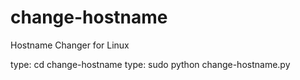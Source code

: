 # change-hostname
Hostname Changer for Linux

type:
  cd change-hostname
type:
  sudo python change-hostname.py
